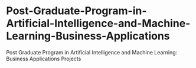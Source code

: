 # Post-Graduate-Program-in-Artificial-Intelligence-and-Machine-Learning-Business-Applications
Post Graduate Program in Artificial Intelligence and Machine Learning: Business Applications Projects
